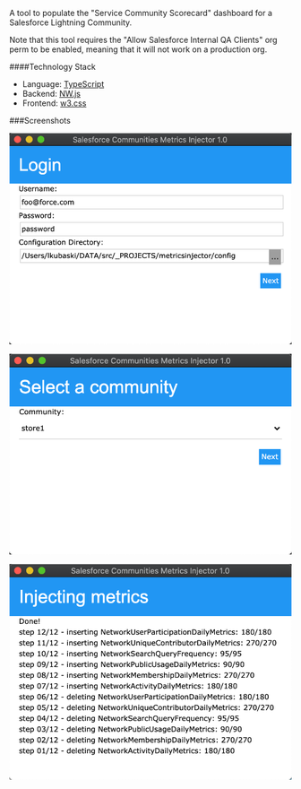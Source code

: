 A tool to populate the "Service Community Scorecard" dashboard for a Salesforce Lightning Community.

Note that this tool requires the "Allow Salesforce Internal QA Clients" org perm to be enabled,
meaning that it will not work on a production org.

####Technology Stack
- Language: [TypeScript](https://www.typescriptlang.org)
- Backend: [NW.js](https://nwjs.io)
- Frontend: [w3.css](https://www.w3schools.com/w3css/defaulT.asp)

###Screenshots

![screen1](resources/screen1.png)

![screen1](resources/screen2.png)

![screen1](resources/screen3.png)
